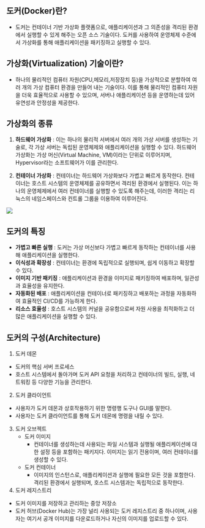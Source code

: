 ## 도커(Docker)란?
- 도커는 컨테이너 기반 가상화 플랫폼으로, 애플리케이션과 그 의존성을 격리된 환경에서 실행할 수 있게 해주는 오픈 소스 기술이다. 도커를 사용하여 운영체제 수준에서 가상화를 통해 애플리케이션을 패키징하고 실행할 수 있다.

## 가상화(Virtualization) 기술이란?
- 하나의 물리적인 컴퓨터 자원(CPU,메모리,저장장치 등)을 가상적으로 분할하여 여러 개의 가상 컴퓨터 환경을 만들어 내는 기술이다. 이를 통해 물리적인 컴퓨터 자원을 더욱 효율적으로 사용할 수 있으며, 서버나 애플리케이션 등을 운영하는데 있어 유연성과 안정성을 제공한다.

## 가상화의 종류
1. **하드웨어 가상화** :
   이는 하나의 물리적 서버에서 여러 개의 가상 서버를 생성하는 기술로, 각 가상 서버는 독립된 운영체제와 애플리케이션을 실행할 수 있다. 하드웨어 가상화는 가상 머신(Virtual Machine, VM)이라는 단위로 이루어지며, Hypervisor라는 소프트웨어가 이를 관리한다.


2. **컨테이너 가상화** :
   컨테이너는 하드웨어 가상화보다 가볍고 빠르게 동작한다. 컨테이너는 호스트 시스템의 운영체제를 공유하면서 격리된 환경에서 실행된다. 이는 하나의 운영체제에서 여러 컨테이너를 실행할 수 있도록 해주는데, 이러한 격리는 리눅스의 네임스페이스와 컨트롤 그룹을 이용하여 이루어진다.

![](https://lh6.googleusercontent.com/HWd2a3foV81WcdrNub4Q_B265GamwqAFSniZyLqErj9yzsnQWvPqkKMbKExaSEpJLm9L_qCItPSv7kUWL26AcXU9BZprZikZV0D76bTSU7hSYLyR2AuHj_ZioNJX6NgkTHDyhCiM)

## 도커의 특징
- **가볍고 빠른 실행** : 도커는 가상 머신보다 가볍고 빠르게 동작하는 컨테이너를 사용해 애플리케이션을 실행한다.
- **이식성과 확장성** : 컨테이너는 환경에 독립적으로 실행되며, 쉽게 이동하고 확장할 수 있다.
- **이미지 기반 패키징** : 애플리케이션과 환경을 이미지로 패키징하여 배포하며, 일관성과 효율성을 유지한다.
- **자동화된 배포** : 애플리케이션을 컨테이너로 패키징하고 배포하는 과정을 자동화하여 효율적인 CI/CD를 가능하게 한다.
- **리소스 효율성** : 호스트 시스템의 커널을 공유함으로써 자원 사용을 최적화하고 더 많은 애플리케이션을 실행할 수 있다.

## 도커의 구성(Architecture)
1. 도커 데몬
- 도커의 핵심 서버 프로세스
- 호스트 시스템에서 돌아가며 도커 API 요청을 처리하고 컨테이너의 빌드, 실행, 네트워킹 등 다양한 기능을 관리한다.
2. 도커 클라이언트
- 사용자가 도커 데몬과 상호작용하기 위한 명령행 도구나 GUI를 말한다.
- 사용자는 도커 클라이언트를 통해 도커 데몬에 명령을 내릴 수 있다.
3. 도커 오브젝트
   - 도커 이미지
     - 컨테이너를 생성하는데 사용되는 파일 시스템과 실행될 애플리케이션에 대한 설정 등을 포함하는 패키지다.
       이미지는 읽기 전용이며, 여러 컨테이너를 생성할 수 있다.
   - 도커 컨테이너
     - 이미지의 인스턴스로, 애플리케이션과 실행에 필요한 모든 것을 포함한다.
       격리된 환경에서 실행되며, 호스트 시스템과는 독립적으로 동작한다.
4. 도커 레지스트리
- 도커 이미지를 저장하고 관리하는 중앙 저장소
- 도커 허브(Docker Hub)는 가장 널리 사용되는 도커 레지스트리 중 하나이며, 사용자는 여기서 공개 이미지를 다운로드하거나 자신의 이미지를 업로드할 수 있다.